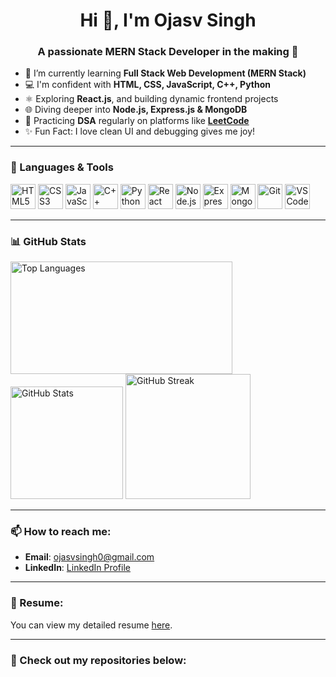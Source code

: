 <h1 align="center">Hi 👋, I'm Ojasv Singh</h1>
<h3 align="center">A passionate MERN Stack Developer in the making 🚀</h3>

- 🌱 I’m currently learning **Full Stack Web Development (MERN Stack)**  
- 💻 I'm confident with **HTML, CSS, JavaScript, C++, Python**  
- ⚛️ Exploring **React.js**, and building dynamic frontend projects  
- 🌐 Diving deeper into **Node.js, Express.js & MongoDB**  
- 🧠 Practicing **DSA** regularly on platforms like **[LeetCode](https://leetcode.com/u/ojasvsingh1971/)**  
- ✨ Fun Fact: I love clean UI and debugging gives me joy!

---

### 🧰 Languages & Tools

<p align="left">
  <img src="https://cdn.jsdelivr.net/gh/devicons/devicon/icons/html5/html5-original.svg" height="40" width="40" alt="HTML5"/>
  <img src="https://cdn.jsdelivr.net/gh/devicons/devicon/icons/css3/css3-original.svg" height="40" width="40" alt="CSS3"/>
  <img src="https://cdn.jsdelivr.net/gh/devicons/devicon/icons/javascript/javascript-original.svg" height="40" width="40" alt="JavaScript"/>
  <img src="https://cdn.jsdelivr.net/gh/devicons/devicon/icons/cplusplus/cplusplus-original.svg" height="40" width="40" alt="C++"/>
  <img src="https://cdn.jsdelivr.net/gh/devicons/devicon/icons/python/python-original.svg" height="40" width="40" alt="Python"/>
  <img src="https://cdn.jsdelivr.net/gh/devicons/devicon/icons/react/react-original.svg" height="40" width="40" alt="React"/>
  <img src="https://cdn.jsdelivr.net/gh/devicons/devicon/icons/nodejs/nodejs-original.svg" height="40" width="40" alt="Node.js"/>
  <img src="https://cdn.jsdelivr.net/gh/devicons/devicon/icons/express/express-original.svg" height="40" width="40" alt="Express"/>
  <img src="https://cdn.jsdelivr.net/gh/devicons/devicon/icons/mongodb/mongodb-original.svg" height="40" width="40" alt="MongoDB"/>
  <img src="https://cdn.jsdelivr.net/gh/devicons/devicon/icons/git/git-original.svg" height="40" width="40" alt="Git"/>
  <img src="https://cdn.jsdelivr.net/gh/devicons/devicon/icons/vscode/vscode-original.svg" height="40" width="40" alt="VS Code"/>
</p>

---

### 📊 GitHub Stats

<p align="left">
  <img src="https://github-readme-stats.vercel.app/api/top-langs/?username=ojasvsingh71&layout=compact&theme=radical" alt="Top Languages" height="180" width="355" />
  <img src="https://github-readme-stats.vercel.app/api?username=ojasvsingh71&show_icons=true&theme=radical" alt="GitHub Stats" height="180" />
  <img src="https://streak-stats.demolab.com?user=ojasvsingh71&theme=radical" alt="GitHub Streak" height="200" />
</p>

---

### 📫 How to reach me:
- **Email**: [ojasvsingh0@gmail.com](mailto:ojasvsingh0@gmail.com)
- **LinkedIn**: [LinkedIn Profile](https://www.linkedin.com/in/ojasv-singh-b80b52326/)

---

### 📄 Resume:
You can view my detailed resume [here](https://drive.google.com/file/d/1c4mVEO_VTXDMfJVz4HL-v5aj5ZQMiqsm/view?usp=sharing).

---

### 🚀 Check out my repositories below:
